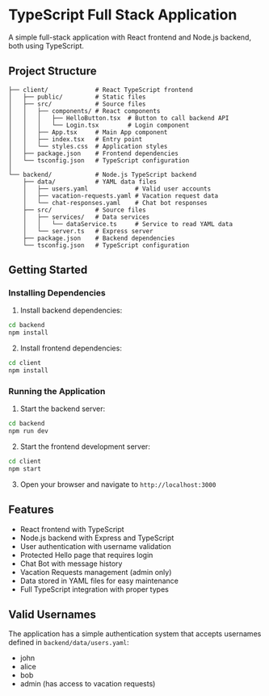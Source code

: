 # TypeScript Full Stack Application

A simple full-stack application with React frontend and Node.js backend, both using TypeScript.

## Project Structure

```
├── client/             # React TypeScript frontend
│   ├── public/         # Static files
│   ├── src/            # Source files
│   │   ├── components/ # React components
│   │   │   ├── HelloButton.tsx  # Button to call backend API
│   │   │   └── Login.tsx        # Login component
│   │   ├── App.tsx     # Main App component
│   │   ├── index.tsx   # Entry point
│   │   └── styles.css  # Application styles
│   ├── package.json    # Frontend dependencies
│   └── tsconfig.json   # TypeScript configuration
│
└── backend/            # Node.js TypeScript backend
    ├── data/           # YAML data files
    │   ├── users.yaml             # Valid user accounts
    │   ├── vacation-requests.yaml # Vacation request data
    │   └── chat-responses.yaml    # Chat bot responses
    ├── src/            # Source files
    │   ├── services/   # Data services
    │   │   └── dataService.ts     # Service to read YAML data
    │   └── server.ts   # Express server
    ├── package.json    # Backend dependencies
    └── tsconfig.json   # TypeScript configuration
```

## Getting Started

### Installing Dependencies

1. Install backend dependencies:
```bash
cd backend
npm install
```

2. Install frontend dependencies:
```bash
cd client
npm install
```

### Running the Application

1. Start the backend server:
```bash
cd backend
npm run dev
```

2. Start the frontend development server:
```bash
cd client
npm start
```

3. Open your browser and navigate to `http://localhost:3000`

## Features

- React frontend with TypeScript
- Node.js backend with Express and TypeScript
- User authentication with username validation
- Protected Hello page that requires login
- Chat Bot with message history
- Vacation Requests management (admin only)
- Data stored in YAML files for easy maintenance
- Full TypeScript integration with proper types

## Valid Usernames

The application has a simple authentication system that accepts usernames defined in `backend/data/users.yaml`:
- john
- alice
- bob
- admin (has access to vacation requests) 